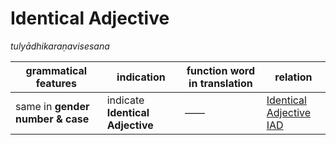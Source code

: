 # Identical Adjective
*tulyādhikaraṇavisesana*

|grammatical features|indication|function word in translation|relation|
|-|-|-|-|
|same in **gender number & case**|indicate **Identical Adjective**|——|[Identical Adjective<br>IAD](https://assets-hk.wikipali.org/pali-handbook/zh-Hans/basic-relation/other/iad.html)|

